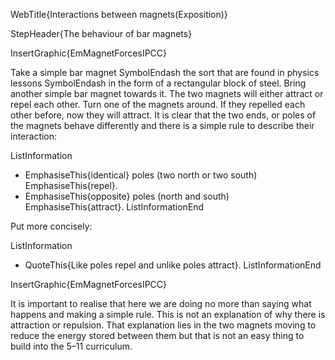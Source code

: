 WebTitle{Interactions between magnets(Exposition)}

StepHeader{The behaviour of bar magnets}

InsertGraphic{EmMagnetForcesIPCC}

Take a simple bar magnet SymbolEndash the sort that are found in physics lessons SymbolEndash in the form of a rectangular block of steel. Bring another simple bar magnet towards it. The two magnets will either attract or repel each other. Turn one of the magnets around. If they repelled each other before, now they will attract. It is clear that the two ends, or poles of the magnets behave differently and there is a simple rule to describe their interaction:

ListInformation
- EmphasiseThis{identical} poles (two north or two south) EmphasiseThis{repel}.
- EmphasiseThis{opposite} poles (north and south) EmphasiseThis{attract}.
ListInformationEnd

Put more concisely:

ListInformation
- QuoteThis{Like poles repel and unlike poles attract}.
ListInformationEnd


InsertGraphic{EmMagnetForcesIPCC}

It is important to realise that here we are doing no more than saying what happens and making a simple rule. This is not an explanation of why there is attraction or repulsion. That explanation lies in the two magnets moving to reduce the energy stored between them but that is not an easy thing to build into the 5&ndash;11 curriculum.

